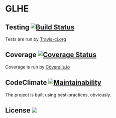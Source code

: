 # GLHE

## Testing [![Build Status](https://travis-ci.org/mitchute/GLHE.svg?branch=master)](https://travis-ci.org/mitchute/GLHE)

Tests are run by [Travis-ci.org](https://travis-ci.org/mitchute/GLHE)


## Coverage [![Coverage Status](https://coveralls.io/repos/github/mitchute/GLHE/badge.svg?branch=master)](https://coveralls.io/github/mitchute/GLHE?branch=master)

Coverage is run by [Coveralls.io](https://coveralls.io/github/mitchute/GLHE)


## CodeClimate [![Maintainability](https://api.codeclimate.com/v1/badges/1fccf9243691d2a4c559/maintainability)](https://codeclimate.com/github/mitchute/GLHE/maintainability)

The project is built using best-practices, obviously.


## License [![](https://img.shields.io/github/license/mashape/apistatus.svg)](https://github.com/mitchute/GLHE/blob/master/LICENSE.txt)
